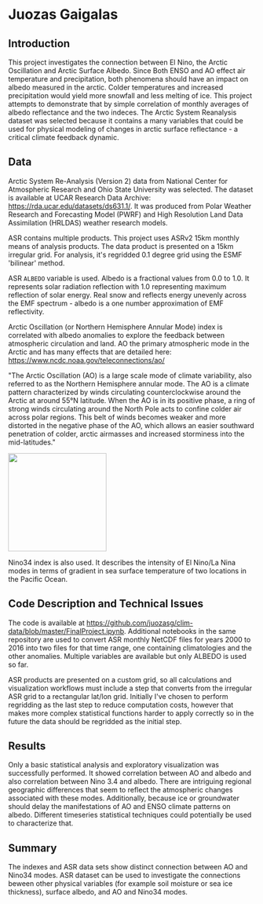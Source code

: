# Juozas Gaigalas

## Introduction

This project investigates the connection between El Nino, the Arctic Oscillation and Arctic Surface Albedo. Since Both ENSO and AO effect air temperature and precipitation, both phenomena should have an impact on albedo measured in the arctic. Colder temperatures and increased precipitation would yield more snowfall and less melting of ice. This project attempts to demonstrate that by simple correlation of monthly averages of albedo reflectance and the two indeces. The Arctic System Reanalysis dataset was selected because it contains a many variables that could be used for physical modeling of changes in arctic surface reflectance - a critical climate feedback dynamic.



## Data

Arctic System Re-Analysis (Version 2) data from National Center for Atmospheric Research and Ohio State University was selected. The dataset is available at UCAR Research Data Archive: https://rda.ucar.edu/datasets/ds631.1/. It was produced from Polar Weather Research and Forecasting Model (PWRF) and High Resolution Land Data Assimilation (HRLDAS) weather research models. 

ASR contains multiple products. This project uses ASRv2 15km monthly means of analysis products. The data product is presented on a 15km irregular grid. For analysis, it's regridded 0.1 degree grid using the ESMF 'bilinear' method.

ASR `ALBEDO` variable is used. Albedo is a fractional values from 0.0 to 1.0. It represents solar radiation reflection with 1.0 representing maximum reflection of solar energy. Real snow and reflects energy unevenly across the EMF spectrum - albedo is a one number approximation of EMF reflectivity.  

Arctic Oscillation (or Northern Hemisphere Annular Mode) index is correlated with albedo anomalies to explore the feedback between atmospheric circulation and land. AO  the primary atmospheric mode in the Arctic and has many effects that are detailed here: https://www.ncdc.noaa.gov/teleconnections/ao/

"The Arctic Oscillation (AO) is a large scale mode of climate variability, also referred to as the Northern Hemisphere annular mode. The AO is a climate pattern characterized by winds circulating counterclockwise around the Arctic at around 55°N latitude. When the AO is in its positive phase, a ring of strong winds circulating around the North Pole acts to confine colder air across polar regions. This belt of winds becomes weaker and more distorted in the negative phase of the AO, which allows an easier southward penetration of colder, arctic airmasses and increased storminess into the mid-latitudes."

<img src="https://upload.wikimedia.org/wikipedia/commons/thumb/1/14/Arctic_Oscillation_II.svg/1200px-Arctic_Oscillation_II.svg.png" width="200" />

Nino34 index is also used. It describes the intensity of El Nino/La Nina modes in terms of gradient in sea surface temperature of two locations in the Pacific Ocean.


## Code Description and Technical Issues

The code is available at https://github.com/juozasg/clim-data/blob/master/FinalProject.ipynb. Additional notebooks in the same repository are used to convert ASR monthly NetCDF files for years 2000 to 2016 into two files for that time range, one containing climatologies and the other anomalies. Multiple variables are available but only ALBEDO is used so far. 


ASR products are presented on a custom grid, so all calculations and visualization workflows must include a step that converts from the irregular ASR grid to a rectangular lat/lon grid. Initially I've chosen to perform regridding as the last step to reduce computation costs, however that makes more complex statistical functions harder to apply correctly so in the future the data should be regridded as the initial step.



## Results

Only a basic statistical analysis and exploratory visualization was successfully performed.  It showed correlation between AO and albedo and also correlation between Nino 3.4 and albedo. There are intriguing regional geographic differences that seem to reflect the atmospheric changes associated with these modes. Additionally, because ice or groundwater should delay the manifestations of AO and ENSO climate patterns on albedo. Different timeseries statistical techniques could potentially be used to characterize that. 

## Summary

The indexes and ASR data sets show distinct connection between AO and Nino34 modes. ASR dataset can be used to investigate the connections beween other physical variables (for example soil moisture or sea ice thickness), surface albedo, and AO and Nino34 modes. 
